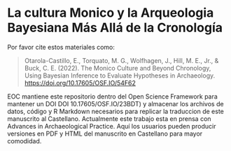 # La cultura Monico y la Arqueologia Bayesiana Más Allá de la Cronología

Por favor cite estos materiales como:

> Otarola-Castillo, E., Torquato, M. G., Wolfhagen, J., Hill, M. E., Jr., & Buck, C. E. (2022). The Monico Culture and Beyond Chronology, Using Bayesian Inference to Evaluate Hypotheses in Archaeology. https://doi.org/10.17605/OSF.IO/54F62

EOC mantiene este repositorio dentro del Open Science Framework para mantener un DOI DOI 10.17605/OSF.IO/23BDT) y almacenar los archivos de datos, código y R Markdown necesarios para replicar la traduccion de este manuscrito al Castellano. Actualmente este trabajo esta en prensa con Advances in Archaeological Practice. Aquí los usuarios pueden producir versiones en PDF y HTML del manuscrito en Castellano para mayor comodidad. 
